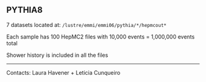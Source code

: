 ## PYTHIA8

7 datasets located at: `/lustre/emmi/emmi06/pythia/*/hepmcout*`

Each sample has 100 HepMC2 files with 10,000 events = 1,000,000 events total

Shower history is included in all the files

<hr>

Contacts: Laura Havener + Leticia Cunqueiro
